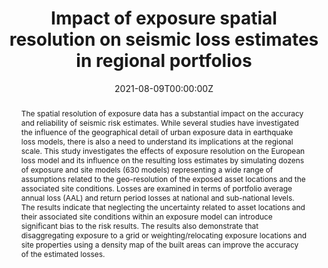 ---
title: "Impact of exposure spatial resolution on seismic loss estimates in regional portfolios"
authors:
- Jamal Dabbeek
- Helen Crowley
- Vitor Silva
- Graeme Weatherill
- admin
- Cecilia Nievas
date: "2021-08-09T00:00:00Z"
doi: "10.1007/s10518-021-01194-x"

# Schedule page publish date (NOT publication's date).
publishDate: "2023-12-19T00:00:00Z"

# Publication type.
# Accepts a single type but formatted as a YAML list (for Hugo requirements).
# Enter a publication type from the CSL standard.
publication_types: ["article-journal"]

# Publication name and optional abbreviated publication name.
publication: "*Bulletin of Earthquake Engineering, 19*(14)"
publication_short: ""

abstract: 'The spatial resolution of exposure data has a substantial impact on the accuracy and reliability of seismic risk estimates. While several studies have investigated the influence of the geographical detail of urban exposure data in earthquake loss models, there is also a need to understand its implications at the regional scale. This study investigates the effects of exposure resolution on the European loss model and its influence on the resulting loss estimates by simulating dozens of exposure and site models (630 models) representing a wide range of assumptions related to the geo-resolution of the exposed asset locations and the associated site conditions. Losses are examined in terms of portfolio average annual loss (AAL) and return period losses at national and sub-national levels. The results indicate that neglecting the uncertainty related to asset locations and their associated site conditions within an exposure model can introduce significant bias to the risk results. The results also demonstrate that disaggregating exposure to a grid or weighting/relocating exposure locations and site properties using a density map of the built areas can improve the accuracy of the estimated losses.'

# Summary. An optional shortened abstract.
summary: ''

tags:
 - exposure modeling
 - global earthquake model
featured: false

# links:
# - name: ""
#   url: ""
url_pdf: 'https://www.researchgate.net/publication/353780026_Impact_of_exposure_spatial_resolution_on_seismic_loss_estimates_in_regional_portfolios'
url_code: 'https://github.com/GEMScienceTools/spatial-disaggregation'
url_dataset: ''
url_poster: ''
url_project: ''
url_slides: ''
url_source: ''
url_video: ''

# Featured image
# To use, add an image named `featured.jpg/png` to your page's folder. 
image:
  caption: ''
  focal_point: ""
  preview_only: false

# Associated Projects (optional).
#   Associate this publication with one or more of your projects.
#   Simply enter your project's folder or file name without extension.
#   E.g. `internal-project` references `content/project/internal-project/index.md`.
#   Otherwise, set `projects: []`.
projects: ['global-earthquake-model']

# Slides (optional).
#   Associate this publication with Markdown slides.
#   Simply enter your slide deck's filename without extension.
#   E.g. `slides: "example"` references `content/slides/example/index.md`.
#   Otherwise, set `slides: ""`.
slides: ""

# Other options
show_related: true
---